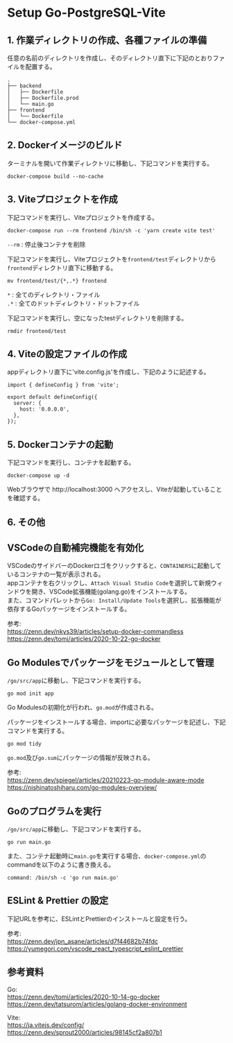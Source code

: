 # Setup Go-PostgreSQL-Vite

## 1. 作業ディレクトリの作成、各種ファイルの準備

任意の名前のディレクトリを作成し、そのディレクトリ直下に下記のとおりファイルを配置する。
```
.
├── backend
│   ├── Dockerfile
│   ├── Dockerfile.prod
│   └── main.go
├── frontend
│   └── Dockerfile
└── docker-compose.yml
```

## 2. Dockerイメージのビルド

ターミナルを開いて作業ディレクトリに移動し、下記コマンドを実行する。<br>
```
docker-compose build --no-cache
```

## 3. Viteプロジェクトを作成

下記コマンドを実行し、Viteプロジェクトを作成する。
```
docker-compose run --rm frontend /bin/sh -c 'yarn create vite test'
```
`--rm` : 停止後コンテナを削除<br>

下記コマンドを実行し、Viteプロジェクトを`frontend/test`ディレクトリから`frontend`ディレクトリ直下に移動する。
```
mv frontend/test/{*,.*} frontend
```
`*` : 全てのディレクトリ・ファイル<br>
`.*` : 全てのドットディレクトリ・ドットファイル

下記コマンドを実行し、空になったtestディレクトリを削除する。
```
rmdir frontend/test
```

## 4. Viteの設定ファイルの作成

appディレクトリ直下に'vite.config.js'を作成し、下記のように記述する。
```
import { defineConfig } from 'vite';

export default defineConfig({
  server: {
    host: '0.0.0.0',
  },
});
```

## 5. Dockerコンテナの起動

下記コマンドを実行し、コンテナを起動する。
```
docker-compose up -d
```
Webブラウザで http://localhost:3000 へアクセスし、Viteが起動していることを確認する。

## 6. その他

## VSCodeの自動補完機能を有効化

VSCodeのサイドバーのDockerロゴをクリックすると、`CONTAINERS`に起動しているコンテナの一覧が表示される。<br>
appコンテナを右クリックし、`Attach Visual Studio Code`を選択して新規ウィンドウを開き、VSCode拡張機能(golang.go)をインストールする。<br>
また、コマンドパレットから`Go: Install/Update Tools`を選択し、拡張機能が依存するGoパッケージをインストールする。<br>

参考:<br>
https://zenn.dev/nkys39/articles/setup-docker-commandless<br>
https://zenn.dev/tomi/articles/2020-10-22-go-docker<br>

## Go Modulesでパッケージをモジュールとして管理

`/go/src/app`に移動し、下記コマンドを実行する。
```
go mod init app
```
Go Modulesの初期化が行われ、`go.mod`が作成される。<br>

パッケージをインストールする場合、importに必要なパッケージを記述し、下記コマンドを実行する。
```
go mod tidy
```
`go.mod`及び`go.sum`にパッケージの情報が反映される。<br>

参考:<br>
https://zenn.dev/spiegel/articles/20210223-go-module-aware-mode<br>
https://nishinatoshiharu.com/go-modules-overview/<br>

## Goのプログラムを実行

`/go/src/app`に移動し、下記コマンドを実行する。
```
go run main.go
```

また、コンテナ起動時に`main.go`を実行する場合、`docker-compose.yml`のcommandを以下のように書き換える。
```
command: /bin/sh -c 'go run main.go'
```

## ESLint & Prettier の設定

下記URLを参考に、ESLintとPrettierのインストールと設定を行う。

参考:<br>
https://zenn.dev/jpn_asane/articles/d7f44682b74fdc<br>
https://yumegori.com/vscode_react_typescript_eslint_prettier<br>

## 参考資料

Go:<br>
https://zenn.dev/tomi/articles/2020-10-14-go-docker<br>
https://zenn.dev/tatsurom/articles/golang-docker-environment<br>

Vite:<br>
https://ja.vitejs.dev/config/<br>
https://zenn.dev/sprout2000/articles/98145cf2a807b1<br>
